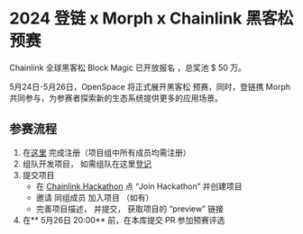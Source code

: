 # 2024  登链 x Morph x Chainlink 黑客松预赛

Chainlink 全球黑客松 Block Magic 已开放报名 ，总奖池 $ 50 万。

5月24日-5月26日，OpenSpace 将正式展开黑客松 预赛，同时，登链携 Morph 共同参与，为参赛者探索新的生态系统提供更多的应用场景。

## 参赛流程

1. 在[这里](https://chainlinkcommunity.typeform.com/Chinese?utm_medium=paid-affiliate&utm_source=learnblockchain&utm_campaign=blockmagic-hackathon) 完成注册（项目组中所有成员均需注册）
2. 组队开发项目， 如需组队在这里[登记](https://docs.google.com/spreadsheets/d/18ZI0xiA7RIl64fyo-SkjIULcCZYMEPz72cB61tWaC-8/edit?usp=sharing)
3. 提交项目
   * 在 [Chainlink Hackathon](https://chainlinkblockmagic.devpost.com/)  点 “Join Hackathon” 并创建项目
   * 邀请 同组成员 加入项目 （如有）
   * 完善项目描述， 并提交， 获取项目的 “preview”  链接
4. 在** 5月26日 20:00** 前，在本库提交 PR 参加预赛评选


